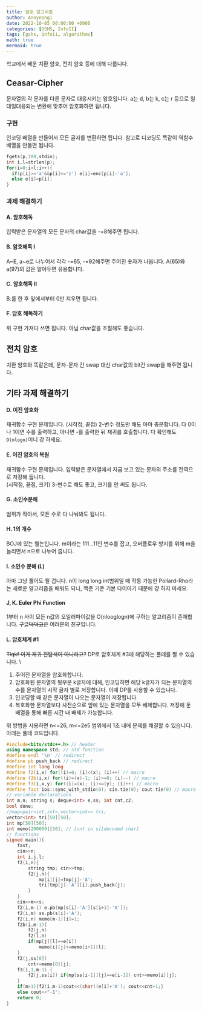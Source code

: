 ```yaml
---
title: 암호 알고리즘
author: Annyeong1
date: 2022-10-05 00:00:00 +0900
categories: [GSHS, InfoII]
tags: [gshs, infoii, algorithms]
math: true
mermaid: true
---
```


학교에서 배운 치환 암호, 전치 암호 등에 대해 다룹니다.
## Ceasar-Cipher
문자열의 각 문자를 다른 문자로 대응시키는 암호입니다. a는 d, b는 k, c는 r 등으로 일대일대응되는 변환에 맞추어 암호화하면 됩니다.
### 구현
인코딩 배열을 만들어서 모든 글자를 변환하면 됩니다. 참고로 디코딩도 똑같이 역함수 배열을 만들면 됩니다.
```c++
fgets(p,100,stdin);
int i,l=strlen(p);
for(i=0;i<l;i++){
  if(p[i]>='a'&&p[i]<='z') e[i]=enc[p[i]-'a'];
  else e[i]=p[i];
}

```
### 과제 해결하기
#### A. 암호해독
입력받은 문자열의 모든 문자의 char값을 -=8해주면 됩니다.
#### B. 암호해독 I
A~E, a~e로 나누어서 각각 -=65, -=92해주면 주어진 숫자가 나옵니다. A(65)와 a(97)의 값은 알아두면 유용합니다.
#### C. 암호해독 II
B.를 한 후 앞에서부터 0만 지우면 됩니다.
#### F. 암호 해독하기
위 구현 가져다 쓰면 됩니다. 아님 char값을 조절해도 좋습니다.

## 전치 암호
치환 암호와 똑같은데, 문자-문자 간 swap 대신 char값의 bit간 swap을 해주면 됩니다.

## 기타 과제 해결하기
#### D. 이진 암호화
재귀함수 구현 문제입니다. (시작점, 끝점) 2-변수 정도만 해도 아마 충분합니다. 다 0이나 1이면 수를 출력하고, 아니면 -를 출력한 뒤 재귀를 호출합니다. 다 확인해도 `O(nlogn)`이니 강 하세요.

#### E. 이진 암호의 복원
재귀함수 구현 문제입니다. 입력받은 문자열에서 지금 보고 있는 문자의 주소를 전역으로 저장해 둡니다. \
(시작점, 끝점, 크기) 3-변수로 해도 좋고, 크기를 안 써도 됩니다.

#### G. 소인수분해
범위가 작아서, 모든 수로 다 나눠봐도 됩니다.

#### H. 1의 개수
BOJ에 있는 웰논입니다. m이라는 111...11인 변수를 잡고, 오버플로우 방지를 위해 m을 늘리면서 n으로 나누어 줍니다.

#### I. 소인수 분해 (L)
아마 그냥 풀어도 될 겁니다. n이 long long int범위일 때 작동 가능한 Pollard-Rho라는 새로운 알고리즘을 배워도 되나, 백준 기준 기본 다이아기 때문에 걍 하지 마세요.

#### J, K. Euler Phi Function
1부터 n 사이 모든 n값의 오일러파이값을 O(nlooglogn)에 구하는 알고리즘이 존재합니다. 구글~~덕덕고~~은 여러분의 친구입니다.

#### L. 암호체계 #1
~~Tlqkf 이게 재귀 전탐색이 아니라고?~~ DP로 암호체계 #3에 해당하는 풀테를 짤 수 있습니다. \
1. 주어진 문자열을 암호화합니다.
2. 암호화된 문자열의 뒷부분 k글자에 대해, 인코딩하면 해당 k글자가 되는 문자열의 수를 문자열의 시작 글자 별로 저장합니다. 이때 DP를 사용할 수 있습니다.
3. 인코딩할 때 같은 문자열이 나오는 문자열이 저장됩니다.
4. 복호화한 문자열보다 사전순으로 앞에 있는 문자열을 모두 배제합니다. 저장해 둔 배열을 통해 빠른 시간 내 배제가 가능합니다.

위 방법을 사용하면 n<=26, m<=2e5 범위에서 1초 내에 문제를 해결할 수 있습니다. \
아래는 풀테 코드입니다.
```c++
#include<bits/stdc++.h> // header  
using namespace std; // std function  
#define endl '\n' // redirect  
#define pb push_back // redirect  
#define int long long  
#define f2(i,x) for((i)=0; (i)<(x); (i)++) // macro  
#define f2b(i,x) for((i)=(x)-1; (i)>=0; (i)--) // macro  
#define f3(i,x,y) for((i)=(x); (i)<=(y); (i)++) // macro  
#define fast ios::sync_with_stdio(0); cin.tie(0); cout.tie(0) // macro  
// variable declarations  
int m,n; string s; deque<int> e,ss; int cnt,c2;  
bool done;  
//map<pair<int,int>,vector<int>> tri;  
vector<int> tri[50][50];  
int mp[50][50];  
int memo[200000][50]; // [cnt in s][decoded char]  
// functions  
signed main(){  
    fast;  
    cin>>n;  
    int i,j,l;  
    f2(i,n){  
        string tmp; cin>>tmp;  
        f2(j,n){  
            mp[i][j]=tmp[j]-'A';  
            tri[tmp[j]-'A'][i].push_back(j);  
        }  
    }  
    cin>>m>>s;  
    f2(i,m-1) e.pb(mp[s[i]-'A'][s[i+1]-'A']);  
    f2(i,m) ss.pb(s[i]-'A');  
    f2(i,n) memo[m-1][i]=1;  
    f2b(i,m-1){  
        f2(j,n)  
        f2(l,n)  
        if(mp[j][l]==e[i])  
            memo[i][j]+=memo[i+1][l];  
    }  
    f2(j,ss[0])  
        cnt+=memo[0][j];  
    f3(i,1,m-1) {  
        f2(j,ss[i]) if(mp[ss[i-1]][j]==e[i-1]) cnt+=memo[i][j];  
    }  
    if(m>1){f2(i,m-1)cout<<(char)(e[i]+'A'); cout<<cnt+1;}  
    else cout<<"-1";  
    return 0;  
} 
```
